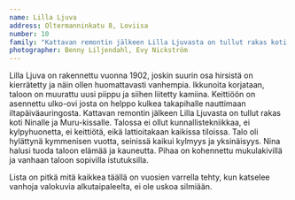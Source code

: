 ```yaml
---
name: Lilla Ljuva
address: Oltermanninkatu 8, Loviisa
number: 10
family: "Kattavan remontin jälkeen Lilla Ljuvasta on tullut rakas koti Ninalle ja Muru-kissalle. Talossa ei ollut kunnallistekniikkaa, ei kylpyhuonetta, ei keittiötä, eikä lattioitakaan kaikissa tiloissa. Talo oli hylättynä kymmenisen vuotta, seinissä kaikui kylmyys ja yksinäisyys. Halusin tuoda taloon elämää ja kauneutta.\nLista on pitkä mitä kaikkea täällä on vuosien varrella tehty, kun katselen vanhoja valokuvia alkutaipaleelta, en ole uskoa silmiäni. Miten nopeasti sitä tottuu valmiiseen.\nElän unelmaani ja siksi on tärkeää muistaa nauttia talosta, ettei arki muutu pelkäksi työleiriksi."
photographer: Benny Liljendahl, Evy Nickström
---
```

Lilla Ljuva on rakennettu vuonna 1902, joskin suurin osa hirsistä on kierrätetty ja näin ollen huomattavasti vanhempia. Ikkunoita korjataan, taloon on muurattu uusi piippu ja siihen liitetty kamiina. Keittiöön on asennettu ulko-ovi josta on helppo kulkea takapihalle nauttimaan iltapäiväauringosta. Kattavan remontin jälkeen Lilla Ljuvasta on tullut rakas koti Ninalle ja Muru-kissalle. Talossa ei ollut kunnallistekniikkaa, ei kylpyhuonetta, ei keittiötä, eikä lattioitakaan kaikissa tiloissa. Talo oli hylättynä kymmenisen vuotta, seinissä kaikui kylmyys ja yksinäisyys. Nina halusi tuoda taloon elämää ja kauneutta. Pihaa on kohennettu mukulakivillä ja vanhaan taloon sopivilla istutuksilla.

Lista on pitkä mitä kaikkea täällä on vuosien varrella tehty, kun katselee vanhoja valokuvia alkutaipaleelta, ei ole uskoa silmiään.
